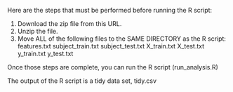 Here are the steps that must be performed before running the R script:

1. Download the zip file from this URL.
2. Unzip the file.
3. Move ALL of the following files to the SAME DIRECTORY as the R script: features.txt
    subject_train.txt
    subject_test.txt
    X_train.txt
    X_test.txt
    y_train.txt
    y_test.txt
    
Once those steps are complete, you can run the R script (run_analysis.R)

The output of the R script is a tidy data set, tidy.csv
